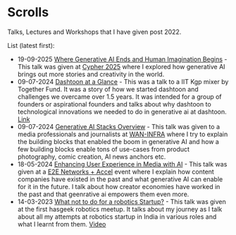 # Scrolls

Talks, Lectures and Workshops that I have given post 2022.


List (latest first):
- 19-09-2025 [Where Generative AI Ends and Human Imagination Begins](talks/Where%20Generative%20AI%20Ends%20and%20Human%20Imagination%20Begins.pdf) - This talk was given at [Cypher 2025](https://cypher.analyticsindiamag.com/) where I explored how generative AI brings out more stories and creativity in the world.
- 09-07-2024 [Dashtoon at a Glance](talks/Dashtoon%20at%20a%20Glance.pdf) - This was a talk to a IIT Kgp mixer by Together Fund. It was a story of how we started dashtoon and challenges we overcame over 1.5 years. It was intended for a group of founders or aspirational founders and talks about why dashtoon to technological innovations we needed to do in generative ai at dashtoon. [Link]()
- 09-07-2024 [Generative AI Stacks Overview](talks/Generative%20AI%20Stacks%20Overview.pdf) - This talk was given to a media professionals and journalists at [WAN-INFRA](https://wan-ifra.org/events/aisummit/) where I try to explain the building blocks that enabled the boom in generative AI and how a few building blocks enable tons of use-cases from product photography, comic creation, AI news anchors etc. 
- 18-05-2024 [Enhancing User Experience in Media with AI](talks/Media%20AI%20User%20Experience.pdf) - This talk was given at a [E2E Networks + Accel](https://lu.ma/n1kld8my) event where I explain how content companies have existed in the past and what generative AI can enable for it in the future. I talk about how creator economies have worked in the past and that geenrative ai empowers them even more.  
- 14-03-2023 [What not to do for a robotics Startup?](talks/Why%20Hardware%20is%20Hard.pdf) - This talk was given at the first hasgeek robotics meetup. It talks about my journey as I talk about all my attempts at robotics startup in India in various roles and what I learnt from them. [Video](https://www.youtube.com/watch?v=pwHqrNnmoxE)

